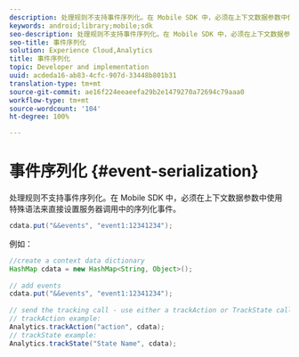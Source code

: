 ```yaml
---
description: 处理规则不支持事件序列化。在 Mobile SDK 中，必须在上下文数据参数中使用特殊语法来直接设置服务器调用中的序列化事件。
keywords: android;library;mobile;sdk
seo-description: 处理规则不支持事件序列化。在 Mobile SDK 中，必须在上下文数据参数中使用特殊语法来直接设置服务器调用中的序列化事件。
seo-title: 事件序列化
solution: Experience Cloud,Analytics
title: 事件序列化
topic: Developer and implementation
uuid: acdeda16-ab83-4cfc-907d-33448b801b31
translation-type: tm+mt
source-git-commit: ae16f224eeaeefa29b2e1479270a72694c79aaa0
workflow-type: tm+mt
source-wordcount: '104'
ht-degree: 100%

---
```



# 事件序列化 {#event-serialization}

处理规则不支持事件序列化。在 Mobile SDK 中，必须在上下文数据参数中使用特殊语法来直接设置服务器调用中的序列化事件。

```java
cdata.put("&&events", "event1:12341234");
```

例如：

```java
//create a context data dictionary 
HashMap cdata = new HashMap<String, Object>(); 
 
// add events 
cdata.put("&&events", "event1:12341234"); 
 
// send the tracking call - use either a trackAction or TrackState call. 
// trackAction example: 
Analytics.trackAction("action", cdata); 
// trackState example: 
Analytics.trackState("State Name", cdata);
```


